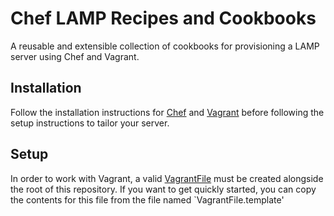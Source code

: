 Chef LAMP Recipes and Cookbooks
===================
A reusable and extensible collection of cookbooks for provisioning a LAMP server using Chef and Vagrant.

## Installation
Follow the installation instructions for [Chef](https://downloads.chef.io/) and [Vagrant](https://www.vagrantup.com/downloads.html) before following the setup instructions to tailor your server.

## Setup
In order to work with Vagrant, a valid [VagrantFile](https://www.vagrantup.com/docs/vagrantfile/) must be created alongside the root of this repository. If you want to get quickly started, you can copy the contents for this file from the file named `VagrantFile.template'